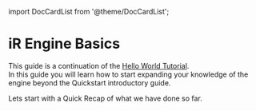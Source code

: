 
import DocCardList from '@theme/DocCardList';

# iR Engine Basics
This guide is a continuation of the [Hello World Tutorial](../gettingStarted/hello).  
In this guide you will learn how to start expanding your knowledge of the engine beyond the Quickstart introductory guide.  

Lets start with a Quick Recap of what we have done so far.  
<DocCardList />
